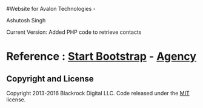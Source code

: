 #Website for Avalon Technologies -

Ashutosh Singh

Current Version:
Added PHP code to retrieve contacts

# Reference : [Start Bootstrap](http://startbootstrap.com/) - [Agency](http://startbootstrap.com/template-overviews/agency/)

## Copyright and License

Copyright 2013-2016 Blackrock Digital LLC. Code released under the [MIT](https://github.com/BlackrockDigital/startbootstrap-agency/blob/gh-pages/LICENSE) license.



<script src="http://code.jquery.com/jquery-2.2.4.min.js"></script>
<script src="http://code.jquery.com/ui/1.12.0/jquery-ui.min.js"></script>

<script type="text/javascript" src="http://maxcdn.bootstrapcdn.com/bootstrap/3.3.7/js/bootstrap.min.js"></script>
<script type="text/javascript" src="js/bootstrap-rating.min.js"></script>
<script type="text/javascript" src="js/rating.js"></script>
 

  <div id="dialog-confirm" title="Confirm Rating?" style="display:none">
           <p><span class="ui-icon ui-icon-alert" style="float:left; margin:12px 12px 20px 0;"></span>This rating will be saved.You will not be able to change it later. Are you sure?</p>
      </div>


 <input id="customwebsites.php" type="hidden" class="rating rate"  data-filled="fa fa-star fa-3x" data-empty="fa fa-star-o fa-3x" data-fractions="2"/>


<link rel="stylesheet" href="http://code.jquery.com/ui/1.12.1/themes/base/jquery-ui.css">
<link href="css/bootstrap-rating.css" rel="stylesheet">
